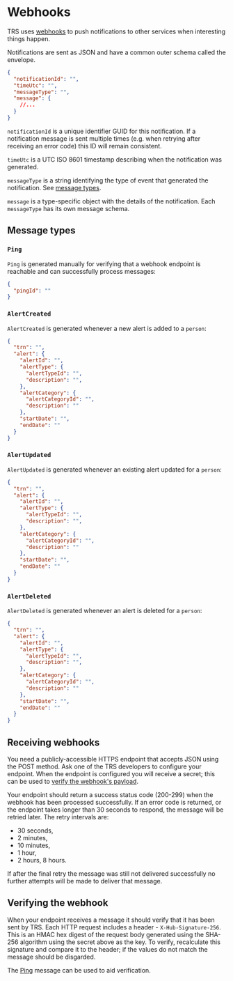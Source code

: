 # Webhooks

TRS uses [webhooks](https://en.wikipedia.org/wiki/Webhook) to push notifications to other services when interesting things happen.

Notifications are sent as JSON and have a common outer schema called the envelope.

```json
{
  "notificationId": "",
  "timeUtc": "",
  "messageType": "",
  "message": {
    //...
  }
}
```

`notificationId` is a unique identifier GUID for this notification. If a notification message is sent multiple times (e.g. when retrying after receiving an error code) this ID will remain consistent.

`timeUtc` is a UTC ISO 8601 timestamp describing when the notification was generated.

`messageType` is a string identifying the type of event that generated the notification. See [message types](#message-types).

`message` is a type-specific object with the details of the notification. Each `messageType` has its own message schema.


## Message types

### `Ping`

`Ping` is generated manually for verifying that a webhook endpoint is reachable and can successfully process messages:

```json
{
  "pingId": ""
}
```

### `AlertCreated`

`AlertCreated` is generated whenever a new alert is added to a `person`:

```json
{
  "trn": "",
  "alert": {
    "alertId": "",
    "alertType": {
      "alertTypeId": "",
      "description": "",
    },
    "alertCategory": {
      "alertCategoryId": "",
      "description": ""
    },
    "startDate": "",
    "endDate": ""
  }
}
```

### `AlertUpdated`

`AlertUpdated` is generated whenever an existing alert updated for a `person`:

```json
{
  "trn": "",
  "alert": {
    "alertId": "",
    "alertType": {
      "alertTypeId": "",
      "description": "",
    },
    "alertCategory": {
      "alertCategoryId": "",
      "description": ""
    },
    "startDate": "",
    "endDate": ""
  }
}
```

### `AlertDeleted`

`AlertDeleted` is generated whenever an alert is deleted for a `person`:

```json
{
  "trn": "",
  "alert": {
    "alertId": "",
    "alertType": {
      "alertTypeId": "",
      "description": "",
    },
    "alertCategory": {
      "alertCategoryId": "",
      "description": ""
    },
    "startDate": "",
    "endDate": ""
  }
}
```


## Receiving webhooks

You need a publicly-accessible HTTPS endpoint that accepts JSON using the POST method. Ask one of the TRS developers to configure your endpoint.
When the endpoint is configured you will receive a secret; this can be used to [verify the webhook's payload](#verifying-the-webhook).

Your endpoint should return a success status code (200-299) when the webhook has been processed successfully.
If an error code is returned, or the endpoint takes longer than 30 seconds to respond, the message will be retried later. The retry intervals are:
- 30 seconds,
- 2 minutes,
- 10 minutes,
- 1 hour,
- 2 hours,
 8 hours.

If after the final retry the message was still not delivered successfully no further attempts will be made to deliver that message.


## Verifying the webhook

When your endpoint receives a message it should verify that it has been sent by TRS.
Each HTTP request includes a header - `X-Hub-Signature-256`. This is an HMAC hex digest of the request body generated using the SHA-256 algorithm using the secret above as the key.
To verify, recalculate this signature and compare it to the header; if the values do not match the message should be disgarded.

The [Ping](#ping) message can be used to aid verification.
